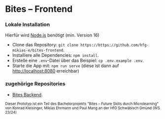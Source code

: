 # Bites – Frontend

### Lokale Installation

Hierfür wird [Node.js](https://nodejs.org/) benötigt (min. Version 16)

- Clone das Repository: `git clone https://https://github.com/hfg-mikias-e/bites-frontend`.
- Installiere alle Dependencies: `npm install`.
- Erstelle eine `.env`-Datei über das Beispiel: `cp .env.example .env`.
- Starte die App mit: `npm run serve` (diese ist dann auf [http://localhost:8080](http://localhost:8080/) erreichbar)

### zugehörige Repositories

- [Bites Backend](https://github.com/hfg-mikias-e/bites-backend).

<sup>Dieser Prototyp ist ein Teil des Bachelorprojekts "Bites – Future Skills durch Microlearning" von Konrad Kleisinger, Mikias Ehrmann und Paul Mang an der HfG Schwäbisch Gmünd (WS 23/24)</sup>
